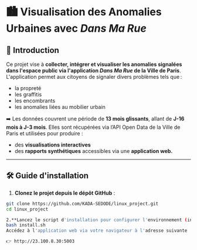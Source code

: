 # 🏙️ Visualisation des Anomalies Urbaines avec *Dans Ma Rue*

## 📌 Introduction

Ce projet vise à **collecter, intégrer et visualiser les anomalies signalées dans l'espace public via l'application _Dans Ma Rue_ de la Ville de Paris**.  
L'application permet aux citoyens de signaler divers problèmes tels que :
- la propreté
- les graffitis
- les encombrants
- les anomalies liées au mobilier urbain

➡️ Les données couvrent une période de **13 mois glissants**, allant de **J-16 mois à J-3 mois**. Elles sont récupérées via l’API Open Data de la Ville de Paris et utilisées pour produire :
- des **visualisations interactives**
- des **rapports synthétiques** accessibles via une **application web.**

---

## 🛠️ Guide d'installation

1. **Clonez le projet depuis le dépôt GitHub** :

```bash
git clone https://github.com/KADA-SEDODE/linux_project.git
cd linux_project

2.**Lancez le script d'installation pour configurer l'environnement (installation des dépendances et préparation de Docker) :**
bash install.sh
Accédez à l'application web via votre navigateur à l'adresse suivante :

👉 http://23.100.8.30:5003

